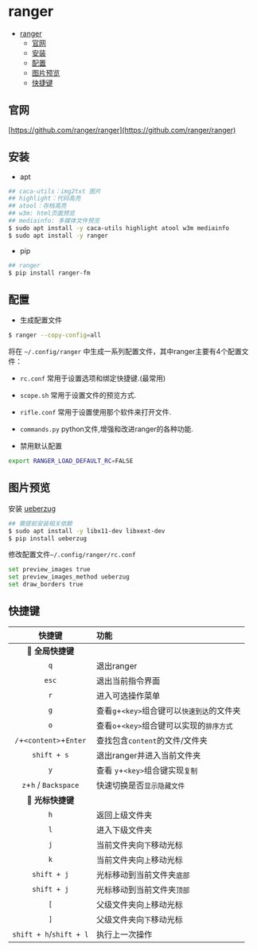 # ranger

- [ranger](#ranger)
  - [官网](#官网)
  - [安装](#安装)
  - [配置](#配置)
  - [图片预览](#图片预览)
  - [快捷键](#快捷键)


## 官网

[https://github.com/ranger/ranger](https://github.com/ranger/ranger)

## 安装

- apt 

```sh
## caca-utils：img2txt 图片
## highlight：代码高亮
## atool：存档高亮
## w3m: html页面预览
## mediainfo: 多媒体文件预览
$ sudo apt install -y caca-utils highlight atool w3m mediainfo
$ sudo apt install -y ranger
```

- pip

```sh
## ranger
$ pip install ranger-fm
```

## 配置

- 生成配置文件
  
```sh
$ ranger --copy-config=all
```

将在 `~/.config/ranger` 中生成一系列配置文件，其中ranger主要有4个配置文件：

- `rc.conf` 常用于设置选项和绑定快捷键.(最常用)
- `scope.sh` 常用于设置文件的预览方式.
- `rifle.conf` 常用于设置使用那个软件来打开文件.
- `commands.py` python文件,增强和改进ranger的各种功能.

- 禁用默认配置

```sh
export RANGER_LOAD_DEFAULT_RC=FALSE
```

## 图片预览

安装 [ueberzug](https://github.com/seebye/ueberzug)

```sh
## 需提前安装相关依赖
$ sudo apt install -y libx11-dev libxext-dev
$ pip install ueberzug
```

修改配置文件`~/.config/ranger/rc.conf`

```sh
set preview_images true
set preview_images_method ueberzug
set draw_borders true
```

## 快捷键

|快捷键|功能|
|:---:|:---|
|📖 **全局快捷键**||
|`q`|退出ranger|
|`esc`|退出当前指令界面|
|`r`|进入可选操作菜单|
|`g`|查看`g`+`<key>`组合键可以`快速到达`的文件夹|
|`o`|查看`o`+`<key>`组合键可以实现的`排序方式`|
|`/`+`<content>`+`Enter`|查找包含`content`的文件/文件夹|
|`shift + s`|退出ranger并进入当前文件夹|
|`y`|查看 `y`+`<key>`组合键实现`复制`|
|`z`+`h` / `Backspace`|快速切换是否`显示隐藏文件`|
|📖 **光标快捷键**||
|`h`|返回上级文件夹|
|`l`|进入下级文件夹|
|`j`|当前文件夹向`下`移动光标|
|`k`|当前文件夹向`上`移动光标|
|`shift + j`|光标移动到当前文件夹`底部`|
|`shift + j`|光标移动到当前文件夹`顶部`|
|`[`|父级文件夹向`上`移动光标|
|`]`|父级文件夹向`下`移动光标|
|`shift + h`/`shift + l`|执行上一次操作|

